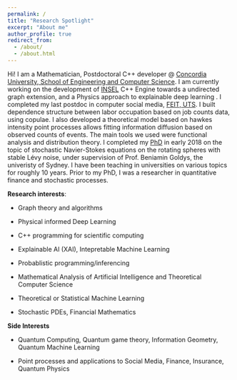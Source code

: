 ```yaml
---
permalink: /
title: "Research Spotlight"
excerpt: "About me"
author_profile: true
redirect_from: 
  - /about/
  - /about.html
---
```


Hi! I am a Mathematician, Postdoctoral C++ developer @ [Concordia University, School of Engineering and Computer Science](https://www.concordia.ca/ginacody.html). I am currently working on the development of [INSEL](https://www.insel.eu/en/) C++ Engine towards a undirected graph extension, and a Physics approach to explainable deep learning . I completed my last postdoc in computer social media, [FEIT, UTS](https://www.uts.edu.au/staff/leanne.dong). I built dependence structure between labor occupation based on job counts data,  using copulae. I also developed a theoretical model based on hawkes intensity point processes allows fitting information diffusion based on observed counts of events. The main tools we used were functional analysis and distribution theory. I completed my [PhD](https://www.maths.usyd.edu.au/ut/people?who=LJ_Dong) in early 2018 on the topic of stochastic Navier-Stokes equations on the rotating spheres with stable Lévy noise, under supervision of Prof. Beniamin Goldys, the univeristy of Sydney. I have been teaching in universities on various topics for roughly 10 years. Prior to my PhD, I was a researcher in quantitative finance and stochastic processes.

**Research interests**: 

* Graph theory and algorithms

* Physical informed Deep Learning

* C++ programming for scientific computing

* Explainable AI (XAI), Intepretable Machine Learning

* Probablistic programming/inferencing

* Mathematical Analysis of Artificial Intelligence and Theoretical Computer Science

* Theoretical or Statistical Machine Learning

* Stochastic PDEs, Financial Mathematics

**Side Interests**

* Quantum Computing, Quantum game theory, Information Geometry, Quantum Machine Learning

* Point processes and applications to Social Media, Finance, Insurance, Quantum Physics




